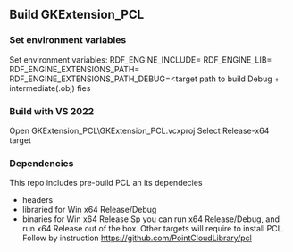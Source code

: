 ## Build GKExtension_PCL
### Set environment variables
Set environment variables:
RDF_ENGINE_INCLUDE=<path to engine.h>
RDF_ENGINE_LIB=<path to engine.lib>
RDF_ENGINE_EXTENSIONS_PATH=<target path to build Release>
RDF_ENGINE_EXTENSIONS_PATH_DEBUG=<target path to build Debug + intermediate(.obj) fies
### Build with VS 2022
Open GKExtension_PCL\GKExtension_PCL.vcxproj
Select Release-x64 target 
### Dependencies
This repo includes pre-build PCL an its dependecies
- headers
- libraried for Win x64 Release/Debug
- binaries for Win x64 Release
Sp you can run x64 Release/Debug, and run x64 Release out of the box.
Other targets will require to install PCL. Follow by instruction https://github.com/PointCloudLibrary/pcl 
